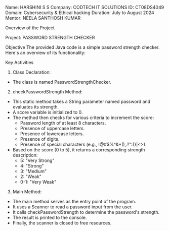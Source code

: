 Name: HARSHINI S S
Company: CODTECH IT SOLUTIONS
ID: CT08DS4049
Domain: Cybersecurity & Ethical hacking
Duration: July to August 2024
Mentor: NEELA SANTHOSH KUMAR

Overview of the Project

Project: PASSWORD STRENGTH CHECKER

Objective
  The provided Java code is a simple password strength checker. Here's an overview of its functionality:

Key Activities
  1. Class Declaration:
   - The class is named PasswordStrengthChecker.

  2. checkPasswordStrength Method:
   - This static method takes a String parameter named password and evaluates its strength.
   - A score variable is initialized to 0.
   - The method then checks for various criteria to increment the score:
     - Password length of at least 8 characters.
     - Presence of uppercase letters.
     - Presence of lowercase letters.
     - Presence of digits.
     - Presence of special characters (e.g., !@#$%^&*(),.?":{}|<>).
   - Based on the score (0 to 5), it returns a corresponding strength description:
     - 5: "Very Strong"
     - 4: "Strong"
     - 3: "Medium"
     - 2: "Weak"
     - 0-1: "Very Weak"

 3. Main Method:
   - The main method serves as the entry point of the program.
   - It uses a Scanner to read a password input from the user.
   - It calls checkPasswordStrength to determine the password's strength.
   - The result is printed to the console.
   - Finally, the scanner is closed to free resources.
